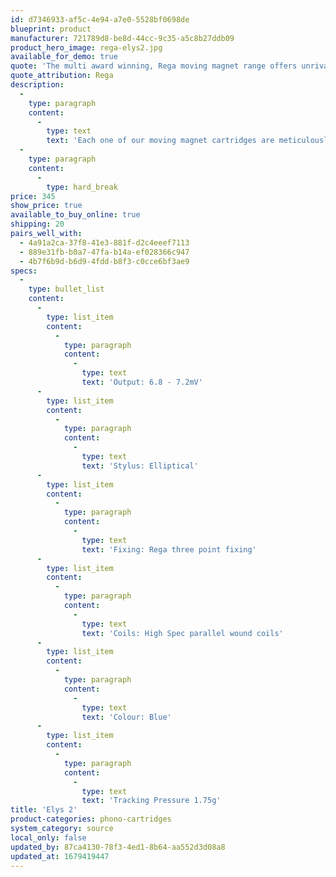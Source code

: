 ```yaml
---
id: d7346933-af5c-4e94-a7e0-5528bf0698de
blueprint: product
manufacturer: 721789d8-be8d-44cc-9c35-a5c8b27ddb09
product_hero_image: rega-elys2.jpg
available_for_demo: true
quote: 'The multi award winning, Rega moving magnet range offers unrivaled clarity, engaging stereo imaging and a natural dynamic performance putting you in touch with your vinyl collection like never before.'
quote_attribution: Rega
description:
  -
    type: paragraph
    content:
      -
        type: text
        text: 'Each one of our moving magnet cartridges are meticulously hand assembled to the highest standard by our highly trained technicians. The design and assembly procedure are focused on one simple goal, extracting as much music from your vinyl as possible.Each one uses a pair of parallel wound coils, which are then carefully assembled on custom jigs to create a working stereo generator. Each cartridge is then tested and checked over two days to ensure all of the strict parameters for each model are met before either packing or fitting to a Rega turntable.The multi award winning, Rega moving magnet range offers unrivaled clarity, engaging stereo imaging and a natural dynamic performance putting you in touch with your vinyl collection like never before.'
  -
    type: paragraph
    content:
      -
        type: hard_break
price: 345
show_price: true
available_to_buy_online: true
shipping: 20
pairs_well_with:
  - 4a91a2ca-37f8-41e3-881f-d2c4eeef7113
  - 889e31fb-b0a7-47fa-b14a-ef028366c947
  - 4b7f6b9d-b6d9-4fdd-b8f3-c0cce6bf3ae9
specs:
  -
    type: bullet_list
    content:
      -
        type: list_item
        content:
          -
            type: paragraph
            content:
              -
                type: text
                text: 'Output: 6.8 - 7.2mV'
      -
        type: list_item
        content:
          -
            type: paragraph
            content:
              -
                type: text
                text: 'Stylus: Elliptical'
      -
        type: list_item
        content:
          -
            type: paragraph
            content:
              -
                type: text
                text: 'Fixing: Rega three point fixing'
      -
        type: list_item
        content:
          -
            type: paragraph
            content:
              -
                type: text
                text: 'Coils: High Spec parallel wound coils'
      -
        type: list_item
        content:
          -
            type: paragraph
            content:
              -
                type: text
                text: 'Colour: Blue'
      -
        type: list_item
        content:
          -
            type: paragraph
            content:
              -
                type: text
                text: 'Tracking Pressure 1.75g'
title: 'Elys 2'
product-categories: phono-cartridges
system_category: source
local_only: false
updated_by: 87ca4130-78f3-4ed1-8b64-aa552d3d08a8
updated_at: 1679419447
---
```

